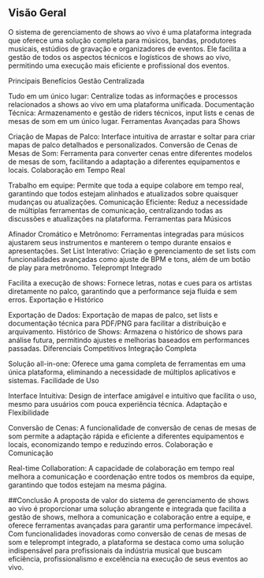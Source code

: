 ## Visão Geral
O sistema de gerenciamento de shows ao vivo é uma plataforma integrada que oferece uma solução completa para músicos, bandas, produtores musicais, estúdios de gravação e organizadores de eventos. Ele facilita a gestão de todos os aspectos técnicos e logísticos de shows ao vivo, permitindo uma execução mais eficiente e profissional dos eventos.

Principais Benefícios
Gestão Centralizada

Tudo em um único lugar: Centralize todas as informações e processos relacionados a shows ao vivo em uma plataforma unificada.
Documentação Técnica: Armazenamento e gestão de riders técnicos, input lists e cenas de mesas de som em um único lugar.
Ferramentas Avançadas para Shows

Criação de Mapas de Palco: Interface intuitiva de arrastar e soltar para criar mapas de palco detalhados e personalizados.
Conversão de Cenas de Mesas de Som: Ferramenta para converter cenas entre diferentes modelos de mesas de som, facilitando a adaptação a diferentes equipamentos e locais.
Colaboração em Tempo Real

Trabalho em equipe: Permite que toda a equipe colabore em tempo real, garantindo que todos estejam alinhados e atualizados sobre quaisquer mudanças ou atualizações.
Comunicação Eficiente: Reduz a necessidade de múltiplas ferramentas de comunicação, centralizando todas as discussões e atualizações na plataforma.
Ferramentas para Músicos

Afinador Cromático e Metrônomo: Ferramentas integradas para músicos ajustarem seus instrumentos e manterem o tempo durante ensaios e apresentações.
Set List Interativo: Criação e gerenciamento de set lists com funcionalidades avançadas como ajuste de BPM e tons, além de um botão de play para metrônomo.
Teleprompt Integrado

Facilita a execução de shows: Fornece letras, notas e cues para os artistas diretamente no palco, garantindo que a performance seja fluida e sem erros.
Exportação e Histórico

Exportação de Dados: Exportação de mapas de palco, set lists e documentação técnica para PDF/PNG para facilitar a distribuição e arquivamento.
Histórico de Shows: Armazena o histórico de shows para análise futura, permitindo ajustes e melhorias baseados em performances passadas.
Diferenciais Competitivos
Integração Completa

Solução all-in-one: Oferece uma gama completa de ferramentas em uma única plataforma, eliminando a necessidade de múltiplos aplicativos e sistemas.
Facilidade de Uso

Interface Intuitiva: Design de interface amigável e intuitivo que facilita o uso, mesmo para usuários com pouca experiência técnica.
Adaptação e Flexibilidade

Conversão de Cenas: A funcionalidade de conversão de cenas de mesas de som permite a adaptação rápida e eficiente a diferentes equipamentos e locais, economizando tempo e reduzindo erros.
Colaboração e Comunicação

Real-time Collaboration: A capacidade de colaboração em tempo real melhora a comunicação e coordenação entre todos os membros da equipe, garantindo que todos estejam na mesma página.

##Conclusão
A proposta de valor do sistema de gerenciamento de shows ao vivo é proporcionar uma solução abrangente e integrada que facilita a gestão de shows, melhora a comunicação e colaboração entre a equipe, e oferece ferramentas avançadas para garantir uma performance impecável. Com funcionalidades inovadoras como conversão de cenas de mesas de som e teleprompt integrado, a plataforma se destaca como uma solução indispensável para profissionais da indústria musical que buscam eficiência, profissionalismo e excelência na execução de seus eventos ao vivo.
